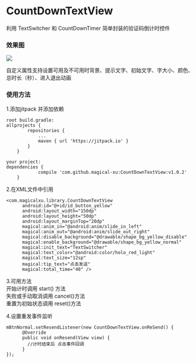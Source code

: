 # CountDownTextView
利用 TextSwitcher 和 CountDownTimer 简单封装的验证码倒计时控件  

### 效果图  
  ![](https://github.com/magical-xu/CountDownTextView/raw/master/screenshot/CountDownTextView.gif)  

自定义属性支持设置可用及不可用时背景、提示文字、初始文字、字大小、颜色、总时长（秒）、进入退出动画

### 使用方法   

1.添加jitpack 并添加依赖  
```
root build.gradle:  
allprojects {
		repositories {
			...
			maven { url 'https://jitpack.io' }
		}
	}  
  
your project:  
dependencies {
	        compile 'com.github.magical-xu:CountDownTextView:v1.0.2'
	}
```

2.在XML文件中引用

```
<com.magicalxu.library.CountDownTextView
      android:id="@+id/id_button_yellow"
      android:layout_width="150dp"
      android:layout_height="50dp"
      android:layout_marginTop="20dp"
      magical:anim_in="@android:anim/slide_in_left"
      magical:anim_out="@android:anim/slide_out_right"
      magical:disable_background="@drawable/shape_bg_yellow_disable"
      magical:enable_background="@drawable/shape_bg_yellow_normal"
      magical:init_text="TextSwitcher"
      magical:text_color="@android:color/holo_red_light"
      magical:text_size="12sp"
      magical:tip_text="点击发送"
      magical:total_time="40" />
```
    
3.可用方法  
开始计时调用 start() 方法  
失败或手动取消调用 cancel()方法  
重置为初始状态调用 reset()方法      

4.设置重发事件监听     
```
mBtnNormal.setResendListener(new CountDownTextView.onReSend() {
      @Override
      public void onResend(View view) {
        //计时结束后 点击事件回调
      }
});
```       
      
